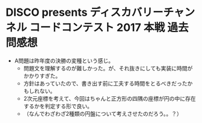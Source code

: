 # DISCO presents ディスカバリーチャンネル コードコンテスト 2017 本戦 過去問感想

- A問題は昨年度の決勝の変種という感じ。
  - 問題文を理解するのが難しかった。が、それ抜きにしても実装に時間がかかりすぎた。
  - 方針はあっていたので、書き出す前に工夫する時間をとるべきだったかもしれない。
  - 2次元座標を考えて、今回はちゃんと正方形の四隅の座標が円の中に存在するかを判定する形で良い。
  - （なんでわざわざ2種類の円盤について考えさせたのだろう。。？）


